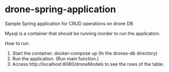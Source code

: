 # drone-spring-application
Sample Spring application for CRUD operations on drone DB

Mysql is a container that should be running inorder to run the application.

How to run:
1. Start the container. 
  docker-compose up  (In the drones-db directory)
2. Run the application. (Run main function.)
3. Access http://localhost:8080/droneModels to see the rows of the table.
